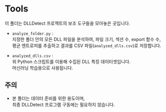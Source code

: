 # Tools

이 폴더는 DLLDetect 프로젝트의 보조 도구들을 모아놓은 곳입니다.

- `analyze_folder.py` :  
  지정한 폴더 안의 모든 DLL 파일을 분석하여,
  파일 크기, 섹션 수, export 함수 수, 평균 엔트로피를 추출하고
  결과를 CSV 파일(`analyzed_dlls.csv`)로 저장합니다.

- `analyzed_dlls.csv` :  
  위 Python 스크립트를 이용해 수집된 DLL 특징 데이터셋입니다.  
  머신러닝 학습용으로 사용됩니다.

## 주의
- 본 폴더는 데이터 준비를 위한 용도이며,  
  최종 DLLDetect 프로그램 구동에는 필요하지 않습니다.
